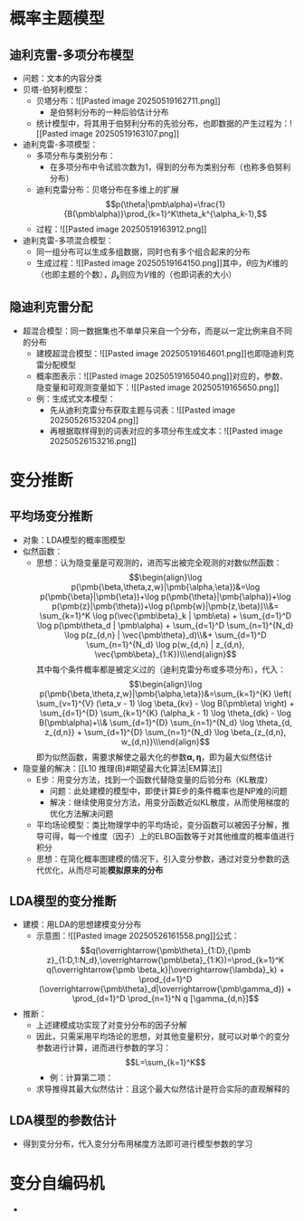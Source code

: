 # 概率主题模型
## 迪利克雷-多项分布模型
- 问题：文本的内容分类
- 贝塔-伯努利模型：
	- 贝塔分布：![[Pasted image 20250519162711.png]]
		- 是伯努利分布的一种后验估计分布
	- 统计模型中，将其用于伯努利分布的先验分布，也即数据的产生过程为：![[Pasted image 20250519163107.png]]
- 迪利克雷-多项模型：
	- 多项分布与类别分布：
		- 在多项分布中令试验次数为1，得到的分布为类别分布（也称多伯努利分布）
	- 迪利克雷分布：贝塔分布在多维上的扩展$$p(\theta|\pmb\alpha)=\frac{1}{B(\pmb\alpha)}\prod_{k=1}^K\theta_k^{\alpha_k-1},$$
	- 过程：![[Pasted image 20250519163912.png]]
- 迪利克雷-多项混合模型：
	- 同一组分布可以生成多组数据，同时也有多个组合起来的分布
	- 生成过程：![[Pasted image 20250519164150.png]]其中，$\theta$应为$K$维的（也即主题的个数），$\beta_k$则应为$V$维的（也即词表的大小）
## 隐迪利克雷分配
- 超混合模型：同一数据集也不单单只来自一个分布，而是以一定比例来自不同的分布
	- 建模超混合模型：![[Pasted image 20250519164601.png]]也即隐迪利克雷分配模型
	- 概率图表示：![[Pasted image 20250519165040.png]]对应的，参数、隐变量和可观测变量如下：![[Pasted image 20250519165650.png]]
	- 例：生成式文本模型：
		- 先从迪利克雷分布获取主题与词表：![[Pasted image 20250526153204.png]]
		- 再根据取样得到的词表对应的多项分布生成文本：![[Pasted image 20250526153216.png]]
# 变分推断
## 平均场变分推断
- 对象：LDA模型的概率图模型
- 似然函数：
	- 思想：认为隐变量是可观测的，进而写出被完全观测的对数似然函数：$$\begin{align}\log p(\pmb{\beta,\theta,z,w}|\pmb{\alpha,\eta})&=\log p(\pmb{\beta}|\pmb{\eta})+\log p(\pmb{\theta}|\pmb{\alpha})+\log p(\pmb{z}|\pmb{\theta})+\log p(\pmb{w}|\pmb{z,\beta})\\&= \sum_{k=1}^K \log p(\vec{\pmb\beta}_k | \pmb\eta) + \sum_{d=1}^D \log p(\pmb\theta_d | \pmb\alpha) + \sum_{d=1}^D \sum_{n=1}^{N_d} \log p(z_{d,n} | \vec{\pmb\theta}_d)\\&+ \sum_{d=1}^D \sum_{n=1}^{N_d} \log p(w_{d,n} | z_{d,n}, \vec{\pmb\beta}_{1:K})\\\end{align}$$其中每个条件概率都是被定义过的（迪利克雷分布或多项分布），代入：$$\begin{align}\log p(\pmb{\beta,\theta,z,w}|\pmb{\alpha,\eta})&=\sum_{k=1}^{K} \left( \sum_{v=1}^{V} (\eta_v - 1) \log \beta_{kv} - \log B(\pmb\eta) \right) + \sum_{d=1}^{D} \sum_{k=1}^{K} (\alpha_k - 1) \log \theta_{dk} - \log B(\pmb\alpha)+\\&  \sum_{d=1}^{D} \sum_{n=1}^{N_d} \log \theta_{d, z_{d,n}} + \sum_{d=1}^{D} \sum_{n=1}^{N_d} \log \beta_{z_{d,n}, w_{d,n}}\\\end{align}$$即为似然函数，需要求解使之最大化的参数$\pmb {\alpha,\eta}$，即为最大似然估计
- 隐变量的解决：[[L10 推理(B)#期望最大化算法|EM算法]]
	- E步：用变分方法，找到一个函数代替隐变量的后验分布（KL散度）
		- 问题：此处建模的模型中，即使计算E步的条件概率也是NP难的问题
		- 解决：继续使用变分方法，用变分函数近似KL散度，从而使用梯度的优化方法解决问题
	- 平均场论模型：类比物理学中的平均场论，变分函数可以被因子分解，推导可得，每一个维度（因子）上的ELBO函数等于对其他维度的概率值进行积分
	- 思想：在简化概率图建模的情况下，引入变分参数，通过对变分参数的迭代优化，从而尽可能**模拟原来的分布**
## LDA模型的变分推断
- 建模：用LDA的思想建模变分分布
	- 示意图：![[Pasted image 20250526161558.png]]公式：$$q(\overrightarrow{\pmb\theta}_{1:D},{\pmb z}_{1:D,1:N_d},\overrightarrow{\pmb\beta}_{1:K})=\prod_{k=1}^K q(\overrightarrow{\pmb \beta_k}|\overrightarrow{\lambda}_k) + \prod_{d=1}^D (\overrightarrow{\pmb\theta}_d|\overrightarrow{\pmb\gamma_d}) + \prod_{d=1}^D \prod_{n=1}^N q [\gamma_{d,n}]$$
- 推断：
	- 上述建模成功实现了对变分分布的因子分解
	- 因此，只需采用平均场论的思想，对其他变量积分，就可以对单个的变分参数进行计算，进而进行参数的学习：$$L=\sum_{k=1}^K$$
		- 例：计算第二项：
	- 求导推得其最大似然估计：且这个最大似然估计是符合实际的直观解释的
## LDA模型的参数估计
- 得到变分分布，代入变分分布用梯度方法即可进行模型参数的学习
# 变分自编码机
- 
